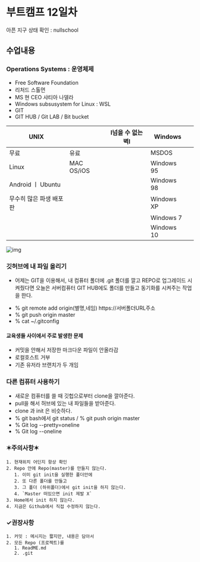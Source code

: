 # 부트캠프 12일차 
아픈 지구 상태 확인 : nullschool

## 수업내용

### Operations Systems : 운영체제 
* Free Software Foundation
* 리처드 스톨먼 
* MS 현 CEO 샤티아 나델라 
* Windows subsusystem for Linux : WSL 
* GIT  
* GIT HUB / Git LAB / Bit bucket

|UNIX||l넘을 수 없는 벽l|Windows||
|-|-|-|-|-|
|무료|유료||MSDOS
|Linux|MAC OS/iOS||Windows 95
|Android ㅣ Ubuntu |||Windows 98
|무수히 많은 파생 배포판|||Windows XP
||||Windows 7
||||Windows 10

![img](https://4.bp.blogspot.com/-tfJ5N1gFWnw/T3uzRp1kuLI/AAAAAAAAA60/ePxr6S65eSA/s640/Linux+Distro+Timeline.png)


### 깃허브에 내 파일 올리기 
* 어제는 GIT을 이용해서, 내 컴퓨터 폴더에 .git 폴더를 깔고 REPO로 업그레이드 시켜줬다면 오늘은 서버컴퓨터 GIT HUB에도 폴더를 만들고 동기화를 시켜주는 작업을 한다. 
- % git remote add origin(별명,네임) https://서버폴더URL주소
- % git push origin master 
- % cat ~/.gitconfig 
#### 교육생들 사이에서 주로 발생한 문제
- 커밋을 안해서 저장한 마크다운 파일이 안올라감
- 로컬호스트 거부 
- 기존 유저라 브랜치가 두 개임 
  
### 다른 컴퓨터 사용하기 
- 새로운 컴퓨터를 쓸 때 깃헙으로부터 clone을 깔아준다. 
- pull을 해서 허브에 있는 내 파일들을 받아준다. 
- clone 과 init 은 비슷하다. 
- % git bash에서 git status / % git push origin master
- % Git log --pretty=oneline
- % Git log --oneline

### ✶주의사항✶ 
    1. 현재위치 어딘지 항상 확인
    2. Repo 안에 Repo(master)를 만들지 않는다.
       1. 이미 git init을 실행한 폴더안에 
       2. 또 다른 폴더를 만들고
       3. 그 폴더 (하위폴더)에서 git init을 하지 않는다. 
       4. `Master 떠있으면 init 제발 X`
    3. Home에서 init 하지 않는다. 
    4. 지금은 Github에서 직접 수정하지 않는다. 
### ✓권장사항 
    1. 커밋 : 메시지는 짧지만, 내용은 담아서
    2. 모든 Repo (프로젝트)를 
       1. ReadME.md
       2. .git